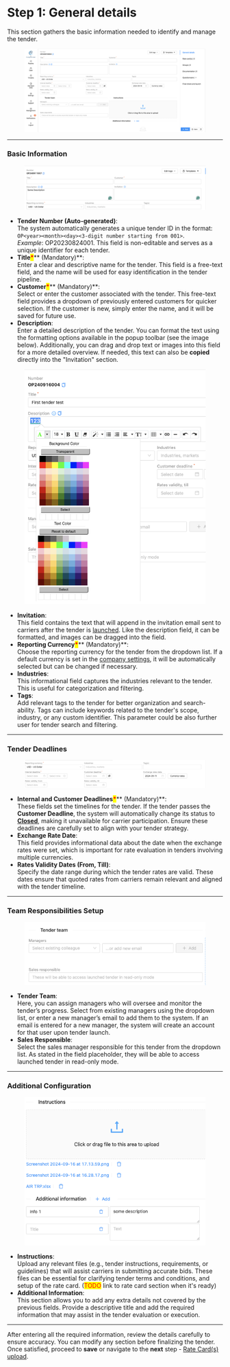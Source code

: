 # Step 1: General details

This section gathers the basic information needed to identify and manage the tender.

<figure><img src="../../../../.gitbook/assets/Screenshot 2024-09-16 at 16.24.48.png" alt=""><figcaption></figcaption></figure>

***

### Basic Information

<figure><img src="../../../../.gitbook/assets/Screenshot 2024-09-17 at 00.23.22 (1).png" alt=""><figcaption></figcaption></figure>

* **Tender Number (Auto-generated)**:\
  The system automatically generates a unique tender ID in the format:\
  `OP<year><month><day><3-digit number starting from 001>`.\
  _Example_: OP20230824001. This field is non-editable and serves as a unique identifier for each tender.
* **Title**<mark style="color:red;">**\***</mark>** (Mandatory)**:\
  Enter a clear and descriptive name for the tender. This field is a free-text field, and the name will be used for easy identification in the tender pipeline.
* **Customer**<mark style="color:red;">**\***</mark>** (Mandatory)**:\
  Select or enter the customer associated with the tender. This free-text field provides a dropdown of previously entered customers for quicker selection. If the customer is new, simply enter the name, and it will be saved for future use.
* **Description**:\
  Enter a detailed description of the tender. You can format the text using the formatting options available in the popup toolbar (see the image below). Additionally, you can drag and drop text or images into this field for a more detailed overview. If needed, this text can also be **copied** directly into the "Invitation" section.

<figure><img src="../../../../.gitbook/assets/Screenshot 2024-09-16 at 17.13.59.png" alt=""><figcaption></figcaption></figure>

* **Invitation**:\
  This field contains the text that will append in the invitation email sent to carriers after the tender is [launched](step-6-final-check-and-launch.md). Like the description field, it can be formatted, and images can be dragged into the field.
* **Reporting Currency**<mark style="color:red;">**\***</mark>** (Mandatory)**:\
  Choose the reporting currency for the tender from the dropdown list. If a default currency is set in the [company settings](../../../settings/company.md), it will be automatically selected but can be changed if necessary.
* **Industries**:\
  This informational field captures the industries relevant to the tender. This is useful for categorization and filtering.
* **Tags**:\
  Add relevant tags to the tender for better organization and search-ability. Tags can include keywords related to the tender's scope, industry, or any custom identifier. This parameter could be also further user for tender search and filtering.

***

### **Tender Deadlines**

<figure><img src="../../../../.gitbook/assets/Screenshot 2024-09-17 at 00.21.09.png" alt=""><figcaption></figcaption></figure>

* **Internal and Customer Deadlines**<mark style="color:red;">**\***</mark>** (Mandatory)**:\
  These fields set the timelines for the tender. If the tender passes the **Customer Deadline**, the system will automatically change its status to [**Closed**](../closed.md), making it unavailable for carrier participation. Ensure these deadlines are carefully set to align with your tender strategy.
* **Exchange Rate Date**:\
  This field provides informational data about the date when the exchange rates were set, which is important for rate evaluation in tenders involving multiple currencies.
* **Rates Validity Dates (From, Till)**:\
  Specify the date range during which the tender rates are valid. These dates ensure that quoted rates from carriers remain relevant and aligned with the tender timeline.

***

### **Team Responsibilities Setup**

<figure><img src="../../../../.gitbook/assets/Screenshot 2024-09-17 at 00.31.55.png" alt=""><figcaption></figcaption></figure>

* **Tender Team**:\
  Here, you can assign managers who will oversee and monitor the tender’s progress. Select from existing managers using the dropdown list, or enter a new manager’s email to add them to the system. If an email is entered for a new manager, the system will create an account for that user upon tender launch.
* **Sales Responsible**:\
  Select the sales manager responsible for this tender from the dropdown list. As stated in the field placeholder, they will be able to access launched tender in read-only mode.

***

### **Additional Configuration**

<figure><img src="../../../../.gitbook/assets/Screenshot 2024-09-17 at 00.34.17.png" alt=""><figcaption></figcaption></figure>

* **Instructions**:\
  Upload any relevant files (e.g., tender instructions, requirements, or guidelines) that will assist carriers in submitting accurate bids. These files can be essential for clarifying tender terms and conditions, and setup of the rate card. (<mark style="color:red;">TODO</mark> link to rate card section when it's ready)
* **Additional Information**:\
  This section allows you to add any extra details not covered by the previous fields. Provide a descriptive title and add the required information that may assist in the tender evaluation or execution.

***

After entering all the required information, review the details carefully to ensure accuracy. You can modify any section before finalizing the tender. Once satisfied, proceed to **save** or navigate to the **next** step - [Rate Card(s) upload](step-2-rate-card-s.md).&#x20;
